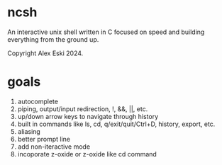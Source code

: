 # ncsh
An interactive unix shell written in C focused on speed and building everything from the ground up.

Copyright Alex Eski 2024.

# goals
1. autocomplete
2. piping, output/input redirection, !, &&, ||, etc.
3. up/down arrow keys to navigate through history
4. built in commands like ls, cd, q/exit/quit/Ctrl+D, history, export, etc.
5. aliasing
6. better prompt line
7. add non-iteractive mode
8. incoporate z-oxide or z-oxide like cd command
